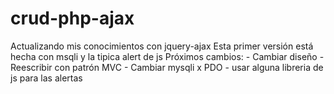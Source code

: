 # crud-php-ajax
Actualizando mis conocimientos con jquery-ajax
Esta primer versión está hecha con msqli y la tipica alert de js
Próximos cambios: - Cambiar diseño - Reescribir con patrón MVC - Cambiar mysqli x PDO - usar alguna libreria de js para las alertas 
